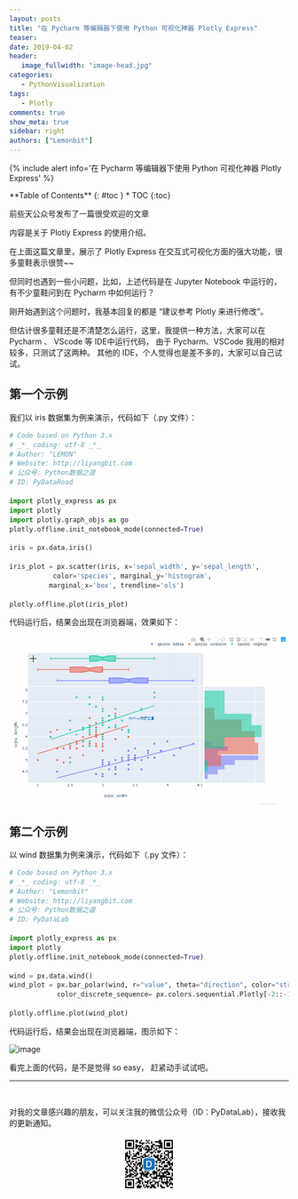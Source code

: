 ```yaml
---
layout: posts
title: "在 Pycharm 等编辑器下使用 Python 可视化神器 Plotly Express"
teaser:
date: 2019-04-02
header:
   image_fullwidth: "image-head.jpg"
categories:
   - PythonVisualization
tags:
   - Plotly
comments: true
show_meta: true
sidebar: right
authors: ["Lemonbit"]
---
```


{% include alert info='在 Pycharm 等编辑器下使用 Python 可视化神器 Plotly Express' %}

<div class="panel radius" markdown="1">
**Table of Contents**
{: #toc }
*  TOC
{:toc}
</div>

前些天公众号发布了一篇很受欢迎的文章

内容是关于 Plotly Express 的使用介绍。

在上面这篇文章里，展示了 Plotly Express 在交互式可视化方面的强大功能，很多童鞋表示很赞~~

但同时也遇到一些小问题，比如，上述代码是在 Jupyter Notebook 中运行的，有不少童鞋问到在 Pycharm 中如何运行？

刚开始遇到这个问题时，我基本回复的都是 “建议参考 Plotly 来进行修改”。

但估计很多童鞋还是不清楚怎么运行，这里，我提供一种方法，大家可以在 Pycharm 、 VScode 等 IDE中运行代码， 由于 Pycharm、VSCode 我用的相对较多，只测试了这两种。 其他的 IDE，个人觉得也是差不多的，大家可以自己试试。

## 第一个示例

我们以 iris 数据集为例来演示，代码如下（.py 文件）：

```python
# Code based on Python 3.x
# _*_ coding: utf-8 _*_
# Author: "LEMON"
# Website: http://liyangbit.com
# 公众号: Python数据之道
# ID: PyDataRoad

import plotly_express as px
import plotly
import plotly.graph_objs as go
plotly.offline.init_notebook_mode(connected=True)

iris = px.data.iris()

iris_plot = px.scatter(iris, x='sepal_width', y='sepal_length',
           color='species', marginal_y='histogram',
          marginal_x='box', trendline='ols')

plotly.offline.plot(iris_plot)
```

代码运行后，结果会出现在浏览器端，效果如下：

<!-- ![image](https://wx4.sinaimg.cn/large/007EIIJlgy1g1nfx2opsug30rm0gptdp.gif) -->

![image](/images/posts/005-Plotly-Express-Introduction/ide.gif)

## 第二个示例

以 wind 数据集为例来演示，代码如下（.py 文件）：

```python
# Code based on Python 3.x
# _*_ coding: utf-8 _*_
# Author: "Lemonbit"
# Website: http://liyangbit.com
# 公众号: Python数据之道
# ID: PyDataLab

import plotly_express as px
import plotly
plotly.offline.init_notebook_mode(connected=True)

wind = px.data.wind()
wind_plot = px.bar_polar(wind, r="value", theta="direction", color="strength", template="plotly_dark",
            color_discrete_sequence= px.colors.sequential.Plotly[-2::-1])

plotly.offline.plot(wind_plot)
```

代码运行后，结果会出现在浏览器端，图示如下：

![image](https://wx4.sinaimg.cn/large/007EIIJlgy1g1cnut0791j30p00an0wm.jpg)

看完上面的代码，是不是觉得 so easy， 赶紧动手试试吧。

---

<br>

对我的文章感兴趣的朋友，可以关注我的微信公众号（ID：PyDataLab），接收我的更新通知。

<div align="center">
    <img src="/images/qrcode.jpg" width="20%">
</div>
